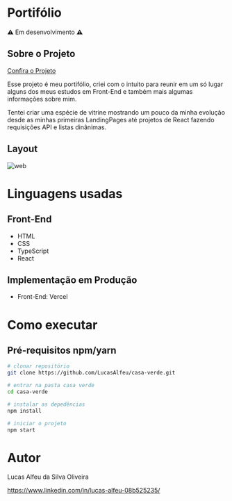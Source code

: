 # Portifólio

⚠ Em desenvolvimento ⚠

## Sobre o Projeto

[Confira o Projeto](https://portifolio-eta-rust.vercel.app/)

Esse projeto é meu portifólio, criei com o intuito para reunir em um só lugar alguns dos meus estudos em Front-End e também mais algumas informações sobre mim.

Tentei criar uma espécie de vitrine mostrando um pouco da minha evolução desde as minhas primeiras LandingPages até projetos de React fazendo requisições API e listas dinânimas.

## Layout

![web](https://github.com/LucasAlfeu/portifolio/blob/main/public/portifolioImagem/portifolio.png)

# Linguagens usadas

## Front-End

* HTML
* CSS
* TypeScript
* React

## Implementação em Produção

* Front-End: Vercel

# Como executar

## Pré-requisitos npm/yarn

```bash
# clonar repositório
git clone https://github.com/LucasAlfeu/casa-verde.git

# entrar na pasta casa verde
cd casa-verde

# instalar as depedências
npm install

# iniciar o projeto
npm start
```

# Autor

Lucas Alfeu da Silva Oliveira

https://www.linkedin.com/in/lucas-alfeu-08b525235/
